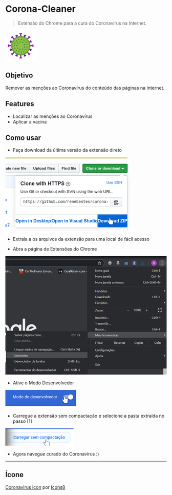# Corona-Cleaner

> Extensão do Chrome para a cura do Coronavírus na Internet.

![Corona-Cleaner](src/images/icons8-coronavirus-96.png)

## Objetivo

Remover as menções ao Coronavírus do conteúdo das páginas na Internet.

## Features

- Localizar as menções ao Coronavírus
- Aplicar a vacina

## Como usar

- Faça download da última versão da extensão direto

![Download](docs/docs-download.png)

- Extraia a os arquivos da extensão para uma local de fácil acesso

- Abra a página de Extensões do Chrome

![Chrome Extensions](docs/docs-chrome.png)

- Ative o Modo Desenvolvedor

![Modo Desenvolvedor](docs/docs-devmode.png)

- Carregue a extensão sem compactação e selecione a pasta extraída no passo [1]

![Carregar sem compactação](docs/docs-load.png)

- Agora navegue curado do Coronavírus :)

---

## Ícone

[Coronavirus icon](https://icons8.com.br/icons/set/coronavirus) por [Icons8](https://icons8.com.br)
